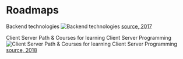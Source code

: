 # Roadmaps
Backend technologies
![Backend technologies](https://codeforgeek.com/ezoimgfmt/image.codeforgeek.com/wp-content/uploads/2017/04/30182607/backend-techs.png)
[source, 2017](https://codeforgeek.com/2017/04/become-valuable-full-stack-developer/)

Client Server Path & Courses for learning Client Server Programming
![Client Server Path & Courses for learning Client Server Programming](https://miro.medium.com/max/2000/1*oYlCgs88W4kK8WftwERubw.png)
[source, 2018](https://codeburst.io/the-2018-game-developer-roadmap-e07e45b3c423)
